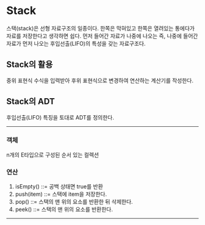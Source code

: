 # Stack

스택(stack)은 선형 자료구조의 일종이다. 한쪽은 막혀있고 한쪽은 열려있는 통에다가 자료를 저장한다고 생각하면 쉽다. 먼저 들어간 자료가 나중에 나오는 즉, 나중에 들어간 자료가 먼저 나오는 후입선출(LIFO)의 특성을 갖는 자료구조다.

## Stack의 활용

중위 표현식 수식을 입력받아 후위 표현식으로 변경하여 연산하는 계산기를 작성한다.

## Stack의 ADT

 후입선출(LIFO) 특징을 토대로 ADT를 정의한다.

---

### 객체

 n개의 E타입으로 구성된 순서 있는 컬렉션

### 연산

1. isEmpty() ::= 공백 상태면 true를 반환
2. push(item) ::= 스택에 item을 저장한다.
3. pop() ::= 스택의 맨 위의 요소를 반환한 뒤 삭제한다.
4. peek() ::= 스택의 맨 위의 요소를 반환한다.

---

